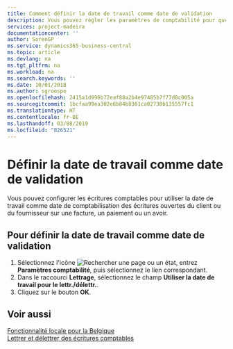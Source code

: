 ```yaml
---
title: Comment définir la date de travail comme date de validation
description: Vous pouvez régler les paramètres de comptabilité pour que la date de travail soit utilisée comme date de validation pour les écritures client ou fournisseur ouvertes sur une facture, un paiement ou un avoir.
services: project-madeira
documentationcenter: ''
author: SorenGP
ms.service: dynamics365-business-central
ms.topic: article
ms.devlang: na
ms.tgt_pltfrm: na
ms.workload: na
ms.search.keywords: ''
ms.date: 10/01/2018
ms.author: sgroespe
ms.openlocfilehash: 2415a1d996b72eaf88a2b4e97485b7f77d8c005a
ms.sourcegitcommit: 1bcfaa99ea302e6b84b8361ca02730b135557fc1
ms.translationtype: HT
ms.contentlocale: fr-BE
ms.lasthandoff: 03/08/2019
ms.locfileid: "826521"
---
```

# <a name="set-the-work-date-as-the-posting-date"></a>Définir la date de travail comme date de validation
Vous pouvez configurer les écritures comptables pour utiliser la date de travail comme date de comptabilisation des écritures ouvertes du client ou du fournisseur sur une facture, un paiement ou un avoir.  

## <a name="to-set-the-work-date-as-the-posting-date"></a>Pour définir la date de travail comme date de validation  

1.  Sélectionnez l'icône ![Rechercher une page ou un état](../../media/ui-search/search_small.png "icône Rechercher une page ou un état"), entrez **Paramètres comptabilité**, puis sélectionnez le lien correspondant.  
2.  Dans le raccourci **Lettrage**, sélectionnez le champ **Utiliser la date de travail pour le lettr./délettr.**.  
3.  Cliquez sur le bouton **OK**.  

## <a name="see-also"></a>Voir aussi  
 [Fonctionnalité locale pour la Belgique](belgium-local-functionality.md)   
 [Lettrer et délettrer des écritures comptables](how-to-apply-and-unapply-general-ledger-entries.md)
